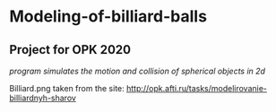 # Modeling-of-billiard-balls
## Project for OPK 2020
*program simulates the motion and collision of spherical objects in 2d*

Billiard.png
taken from the site: http://opk.afti.ru/tasks/modelirovanie-billiardnyh-sharov
